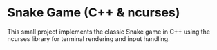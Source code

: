 # Snake Game (C++ & ncurses)

This small project implements the classic Snake game in C++ using the ncurses library for terminal rendering and input handling.
